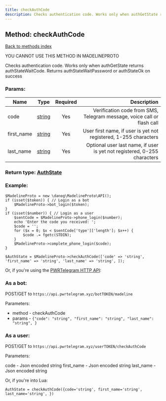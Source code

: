 ```yaml
---
title: checkAuthCode
description: Checks authentication code. Works only when authGetState returns authStateWaitCode. Returns authStateWaitPassword or authStateOk on success
---
```

## Method: checkAuthCode  
[Back to methods index](index.md)


YOU CANNOT USE THIS METHOD IN MADELINEPROTO


Checks authentication code. Works only when authGetState returns authStateWaitCode. Returns authStateWaitPassword or authStateOk on success

### Params:

| Name     |    Type       | Required | Description |
|----------|:-------------:|:--------:|------------:|
|code|[string](../types/string.md) | Yes|Verification code from SMS, Telegram message, voice call or flash call|
|first\_name|[string](../types/string.md) | Yes|User first name, if user is yet not registered, 1-255 characters|
|last\_name|[string](../types/string.md) | Yes|Optional user last name, if user is yet not registered, 0-255 characters|


### Return type: [AuthState](../types/AuthState.md)

### Example:


```
$MadelineProto = new \danog\MadelineProto\API();
if (isset($token)) { // Login as a bot
    $MadelineProto->bot_login($token);
}
if (isset($number)) { // Login as a user
    $sentCode = $MadelineProto->phone_login($number);
    echo 'Enter the code you received: ';
    $code = '';
    for ($x = 0; $x < $sentCode['type']['length']; $x++) {
        $code .= fgetc(STDIN);
    }
    $MadelineProto->complete_phone_login($code);
}

$AuthState = $MadelineProto->checkAuthCode(['code' => 'string', 'first_name' => 'string', 'last_name' => 'string', ]);
```

Or, if you're using the [PWRTelegram HTTP API](https://pwrtelegram.xyz):

### As a bot:

POST/GET to `https://api.pwrtelegram.xyz/botTOKEN/madeline`

Parameters:

* method - checkAuthCode
* params - `{"code": "string", "first_name": "string", "last_name": "string", }`



### As a user:

POST/GET to `https://api.pwrtelegram.xyz/userTOKEN/checkAuthCode`

Parameters:

code - Json encoded string
first_name - Json encoded string
last_name - Json encoded string



Or, if you're into Lua:

```
AuthState = checkAuthCode({code='string', first_name='string', last_name='string', })
```

